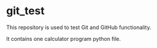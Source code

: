 # git_test

This repository is used to test Git and GitHub functionality.

It contains one calculator program python file.


